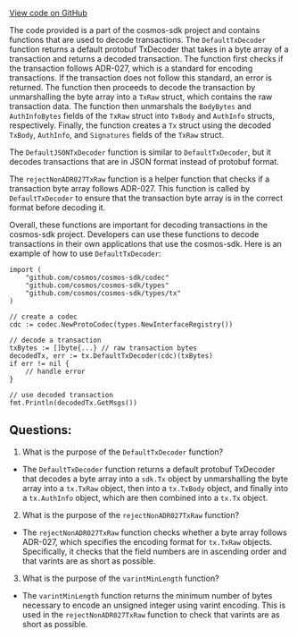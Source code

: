 [View code on GitHub](https://github.com/cosmos/cosmos-sdk.git/x/auth/tx/decoder.go)

The code provided is a part of the cosmos-sdk project and contains functions that are used to decode transactions. The `DefaultTxDecoder` function returns a default protobuf TxDecoder that takes in a byte array of a transaction and returns a decoded transaction. The function first checks if the transaction follows ADR-027, which is a standard for encoding transactions. If the transaction does not follow this standard, an error is returned. The function then proceeds to decode the transaction by unmarshalling the byte array into a `TxRaw` struct, which contains the raw transaction data. The function then unmarshals the `BodyBytes` and `AuthInfoBytes` fields of the `TxRaw` struct into `TxBody` and `AuthInfo` structs, respectively. Finally, the function creates a `Tx` struct using the decoded `TxBody`, `AuthInfo`, and `Signatures` fields of the `TxRaw` struct.

The `DefaultJSONTxDecoder` function is similar to `DefaultTxDecoder`, but it decodes transactions that are in JSON format instead of protobuf format.

The `rejectNonADR027TxRaw` function is a helper function that checks if a transaction byte array follows ADR-027. This function is called by `DefaultTxDecoder` to ensure that the transaction byte array is in the correct format before decoding it.

Overall, these functions are important for decoding transactions in the cosmos-sdk project. Developers can use these functions to decode transactions in their own applications that use the cosmos-sdk. Here is an example of how to use `DefaultTxDecoder`:

```
import (
    "github.com/cosmos/cosmos-sdk/codec"
    "github.com/cosmos/cosmos-sdk/types"
    "github.com/cosmos/cosmos-sdk/types/tx"
)

// create a codec
cdc := codec.NewProtoCodec(types.NewInterfaceRegistry())

// decode a transaction
txBytes := []byte{...} // raw transaction bytes
decodedTx, err := tx.DefaultTxDecoder(cdc)(txBytes)
if err != nil {
    // handle error
}

// use decoded transaction
fmt.Println(decodedTx.GetMsgs())
```
## Questions: 
 1. What is the purpose of the `DefaultTxDecoder` function?
- The `DefaultTxDecoder` function returns a default protobuf TxDecoder that decodes a byte array into a `sdk.Tx` object by unmarshalling the byte array into a `tx.TxRaw` object, then into a `tx.TxBody` object, and finally into a `tx.AuthInfo` object, which are then combined into a `tx.Tx` object.

2. What is the purpose of the `rejectNonADR027TxRaw` function?
- The `rejectNonADR027TxRaw` function checks whether a byte array follows ADR-027, which specifies the encoding format for `tx.TxRaw` objects. Specifically, it checks that the field numbers are in ascending order and that varints are as short as possible.

3. What is the purpose of the `varintMinLength` function?
- The `varintMinLength` function returns the minimum number of bytes necessary to encode an unsigned integer using varint encoding. This is used in the `rejectNonADR027TxRaw` function to check that varints are as short as possible.